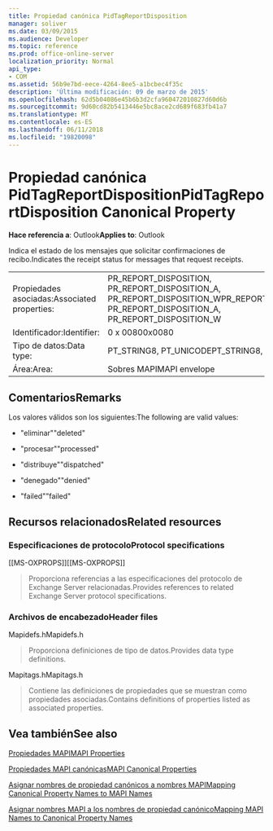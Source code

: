 ```yaml
---
title: Propiedad canónica PidTagReportDisposition
manager: soliver
ms.date: 03/09/2015
ms.audience: Developer
ms.topic: reference
ms.prod: office-online-server
localization_priority: Normal
api_type:
- COM
ms.assetid: 56b9e7bd-eece-4264-8ee5-a1bcbec4f35c
description: 'Última modificación: 09 de marzo de 2015'
ms.openlocfilehash: 62d5b04086e45b6b3d2cfa960472010827d60d6b
ms.sourcegitcommit: 9d60cd82b5413446e5bc8ace2cd689f683fb41a7
ms.translationtype: MT
ms.contentlocale: es-ES
ms.lasthandoff: 06/11/2018
ms.locfileid: "19820098"
---
```

# <a name="pidtagreportdisposition-canonical-property"></a><span data-ttu-id="d9c92-103">Propiedad canónica PidTagReportDisposition</span><span class="sxs-lookup"><span data-stu-id="d9c92-103">PidTagReportDisposition Canonical Property</span></span>

  
  
<span data-ttu-id="d9c92-104">**Hace referencia a**: Outlook</span><span class="sxs-lookup"><span data-stu-id="d9c92-104">**Applies to**: Outlook</span></span> 
  
<span data-ttu-id="d9c92-105">Indica el estado de los mensajes que solicitar confirmaciones de recibo.</span><span class="sxs-lookup"><span data-stu-id="d9c92-105">Indicates the receipt status for messages that request receipts.</span></span> 
  
|||
|:-----|:-----|
|<span data-ttu-id="d9c92-106">Propiedades asociadas:</span><span class="sxs-lookup"><span data-stu-id="d9c92-106">Associated properties:</span></span>  <br/> |<span data-ttu-id="d9c92-107">PR_REPORT_DISPOSITION, PR_REPORT_DISPOSITION_A, PR_REPORT_DISPOSITION_W</span><span class="sxs-lookup"><span data-stu-id="d9c92-107">PR_REPORT_DISPOSITION, PR_REPORT_DISPOSITION_A, PR_REPORT_DISPOSITION_W</span></span>  <br/> |
|<span data-ttu-id="d9c92-108">Identificador:</span><span class="sxs-lookup"><span data-stu-id="d9c92-108">Identifier:</span></span>  <br/> |<span data-ttu-id="d9c92-109">0 x 0080</span><span class="sxs-lookup"><span data-stu-id="d9c92-109">0x0080</span></span>  <br/> |
|<span data-ttu-id="d9c92-110">Tipo de datos:</span><span class="sxs-lookup"><span data-stu-id="d9c92-110">Data type:</span></span>  <br/> |<span data-ttu-id="d9c92-111">PT_STRING8, PT_UNICODE</span><span class="sxs-lookup"><span data-stu-id="d9c92-111">PT_STRING8, PT_UNICODE</span></span>  <br/> |
|<span data-ttu-id="d9c92-112">Área:</span><span class="sxs-lookup"><span data-stu-id="d9c92-112">Area:</span></span>  <br/> |<span data-ttu-id="d9c92-113">Sobres MAPI</span><span class="sxs-lookup"><span data-stu-id="d9c92-113">MAPI envelope</span></span>  <br/> |
   
## <a name="remarks"></a><span data-ttu-id="d9c92-114">Comentarios</span><span class="sxs-lookup"><span data-stu-id="d9c92-114">Remarks</span></span>

<span data-ttu-id="d9c92-115">Los valores válidos son los siguientes:</span><span class="sxs-lookup"><span data-stu-id="d9c92-115">The following are valid values:</span></span>
  
- <span data-ttu-id="d9c92-116">"eliminar"</span><span class="sxs-lookup"><span data-stu-id="d9c92-116">"deleted"</span></span>
    
- <span data-ttu-id="d9c92-117">"procesar"</span><span class="sxs-lookup"><span data-stu-id="d9c92-117">"processed"</span></span>
    
- <span data-ttu-id="d9c92-118">"distribuye"</span><span class="sxs-lookup"><span data-stu-id="d9c92-118">"dispatched"</span></span>
    
- <span data-ttu-id="d9c92-119">"denegado"</span><span class="sxs-lookup"><span data-stu-id="d9c92-119">"denied"</span></span>
    
- <span data-ttu-id="d9c92-120">"failed"</span><span class="sxs-lookup"><span data-stu-id="d9c92-120">"failed"</span></span>
    
## <a name="related-resources"></a><span data-ttu-id="d9c92-121">Recursos relacionados</span><span class="sxs-lookup"><span data-stu-id="d9c92-121">Related resources</span></span>

### <a name="protocol-specifications"></a><span data-ttu-id="d9c92-122">Especificaciones de protocolo</span><span class="sxs-lookup"><span data-stu-id="d9c92-122">Protocol specifications</span></span>

<span data-ttu-id="d9c92-123">[[MS-OXPROPS]]</span><span class="sxs-lookup"><span data-stu-id="d9c92-123">[[MS-OXPROPS]]</span></span> 
  
> <span data-ttu-id="d9c92-124">Proporciona referencias a las especificaciones del protocolo de Exchange Server relacionadas.</span><span class="sxs-lookup"><span data-stu-id="d9c92-124">Provides references to related Exchange Server protocol specifications.</span></span>
    
### <a name="header-files"></a><span data-ttu-id="d9c92-125">Archivos de encabezado</span><span class="sxs-lookup"><span data-stu-id="d9c92-125">Header files</span></span>

<span data-ttu-id="d9c92-126">Mapidefs.h</span><span class="sxs-lookup"><span data-stu-id="d9c92-126">Mapidefs.h</span></span>
  
> <span data-ttu-id="d9c92-127">Proporciona definiciones de tipo de datos.</span><span class="sxs-lookup"><span data-stu-id="d9c92-127">Provides data type definitions.</span></span>
    
<span data-ttu-id="d9c92-128">Mapitags.h</span><span class="sxs-lookup"><span data-stu-id="d9c92-128">Mapitags.h</span></span>
  
> <span data-ttu-id="d9c92-129">Contiene las definiciones de propiedades que se muestran como propiedades asociadas.</span><span class="sxs-lookup"><span data-stu-id="d9c92-129">Contains definitions of properties listed as associated properties.</span></span>
    
## <a name="see-also"></a><span data-ttu-id="d9c92-130">Vea también</span><span class="sxs-lookup"><span data-stu-id="d9c92-130">See also</span></span>



[<span data-ttu-id="d9c92-131">Propiedades MAPI</span><span class="sxs-lookup"><span data-stu-id="d9c92-131">MAPI Properties</span></span>](mapi-properties.md)
  
[<span data-ttu-id="d9c92-132">Propiedades MAPI canónicas</span><span class="sxs-lookup"><span data-stu-id="d9c92-132">MAPI Canonical Properties</span></span>](mapi-canonical-properties.md)
  
[<span data-ttu-id="d9c92-133">Asignar nombres de propiedad canónicos a nombres MAPI</span><span class="sxs-lookup"><span data-stu-id="d9c92-133">Mapping Canonical Property Names to MAPI Names</span></span>](mapping-canonical-property-names-to-mapi-names.md)
  
[<span data-ttu-id="d9c92-134">Asignar nombres MAPI a los nombres de propiedad canónico</span><span class="sxs-lookup"><span data-stu-id="d9c92-134">Mapping MAPI Names to Canonical Property Names</span></span>](mapping-mapi-names-to-canonical-property-names.md)

